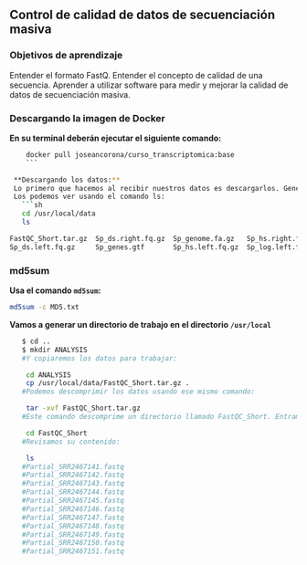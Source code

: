 ## Control de calidad de datos de secuenciación masiva

### Objetivos de aprendizaje

Entender el formato FastQ.
Entender el concepto de calidad de una secuencia.
Aprender a utilizar software para medir y mejorar la calidad de datos de secuenciación masiva.



###  Descargando la imagen de Docker
**En su terminal deberán ejecutar el siguiente comando:**
```sh
	docker pull joseancorona/curso_transcriptomica:base
	```

 **Descargando los datos:**
 Lo primero que hacemos al recibir nuestros datos es descargarlos. Generalmente están en un formato comprimido llamado tar. Para su conveniencia los datos están cargados en el directorio:
 Los podemos ver usando el comando ls:
   ```sh
   cd /usr/local/data
   ls
   ```
      
   ``` sh
   FastQC_Short.tar.gz  Sp_ds.right.fq.gz  Sp_genome.fa.gz   Sp_hs.right.fq.gz  Sp_log.right.fq.gz  Sp_plat.right.fq.gz
Sp_ds.left.fq.gz     Sp_genes.gtf       Sp_hs.left.fq.gz  Sp_log.left.fq.gz  Sp_plat.left.fq.gz
  ```

### md5sum

 **Usa el comando `md5sum`:**
   ```sh
   md5sum -c MD5.txt
   ```

   **Vamos a generar un directorio de trabajo en el directorio `/usr/local`**
```sh
   $ cd ..
   $ mkdir ANALYSIS
   #Y copiaremos los datos para trabajar:

    cd ANALYSIS
    cp /usr/local/data/FastQC_Short.tar.gz .
   #Podemos descomprimir los datos usando ese mismo comando:

    tar -xvf FastQC_Short.tar.gz
   #Este comando descomprime un directorio llamado FastQC_Short. Entramos en ese directorio:

    cd FastQC_Short
   #Revisamos su contenido:

    ls
   #Partial_SRR2467141.fastq
   #Partial_SRR2467142.fastq
   #Partial_SRR2467143.fastq
   #Partial_SRR2467144.fastq
   #Partial_SRR2467145.fastq
   #Partial_SRR2467146.fastq
   #Partial_SRR2467147.fastq
   #Partial_SRR2467148.fastq
   #Partial_SRR2467149.fastq
   #Partial_SRR2467150.fastq
   #Partial_SRR2467151.fastq
   ```

